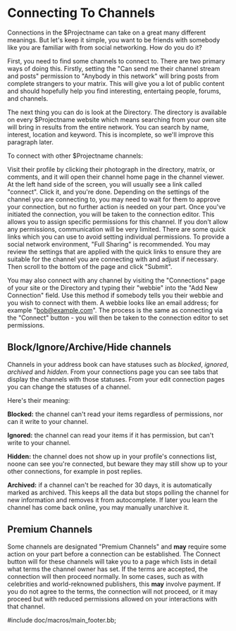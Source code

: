 # Connecting To Channels #

Connections in the $Projectname can take on a great many different meanings. But let's keep it simple, you want to be friends with somebody like you are familiar with from social networking. How do you do it?

First, you need to find some channels to connect to.  There are two primary ways of doing this.  Firstly, setting the "Can send me their channel stream and posts" permission to "Anybody in this network" will bring posts from complete strangers to your matrix.  This will give you a lot of public content and should hopefully help you find interesting, entertaing people, forums, and channels.

The next thing you can do is look at the Directory.  The directory is available on every $Projectname website which means searching from your own site will bring in results from the entire network.  You can search by name, interest, location and keyword.  This is incomplete, so we'll improve this paragraph later.

To connect with other $Projectname channels:

Visit their profile by clicking their photograph in the directory, matrix, or comments, and it will open their channel home page in the channel viewer.  At the left hand side of the screen, you will usually see a link called "connect".  Click it, and you're done.  Depending on the settings of the channel you are connecting to, you may need to wait for them to approve your connection, but no further action is needed on your part. Once you've initiated the connection, you will be taken to the connection editor. This allows you to assign specific permissions for this channel. If you don't allow any permissions, communication will be very limited. There are some quick links which you can use to avoid setting individual permissions. To provide a social network environment, "Full Sharing" is recommended. You may review the settings that are applied with the quick links to ensure they are suitable for the channel you are connecting with and adjust if necessary. Then scroll to the bottom of the page and click "Submit". 

You may also connect with any channel by visiting the "Connections" page of your site or the Directory and typing their "webbie" into the "Add New Connection" field. Use this method if somebody tells you their webbie and you wish to connect with them. A webbie looks like an email address; for example "bob@example.com". The process is the same as connecting via the "Connect" button - you will then be taken to the connection editor to set permissions. 

## Block/Ignore/Archive/Hide channels ##

Channels in your address book can have statuses such as *blocked*, *ignored*, *archived* and *hidden*. From your connections page you can see tabs that display the channels with those statuses. From your edit connection pages you can change the statuses of a channel.

Here's their meaning:

**Blocked:** the channel can't read your items regardless of permissions, nor can it write to your channel.

**Ignored:** the channel can read your items if it has permission, but can't write to your channel.

**Hidden:** the channel does not show up in your profile's connections list, noone can see you're connected, but beware they may still show up to your other connections, for example in post replies.

**Archived:** if a channel can't be reached for 30 days, it is automatically marked as archived. This keeps all the data but stops polling the channel for new information and removes it from autocomplete. If later you learn the channel has come back online, you may manually unarchive it.


## Premium Channels ##

Some channels are designated "Premium Channels" and **may** require some action on your part before a connection can be established. The Connect button will for these channels will take you to a page which lists in detail what terms the channel owner has set. If the terms are accepted, the connection will then proceed normally. In some cases, such as with celebrities and world-reknowned publishers, this **may** involve payment. If you do not agree to the terms, the connection will not proceed, or it may proceed but with reduced permissions allowed on your interactions with that channel. 

#include doc/macros/main_footer.bb;
